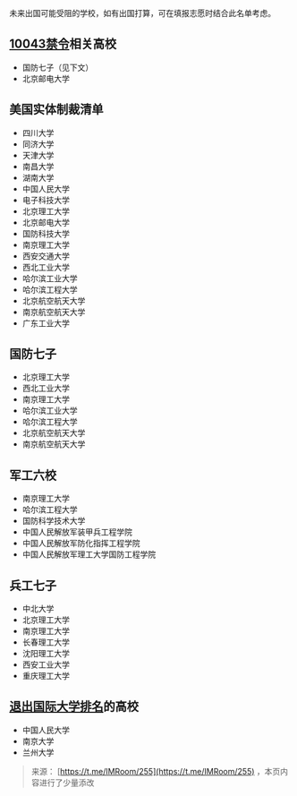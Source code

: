 未来出国可能受阻的学校，如有出国打算，可在填报志愿时结合此名单考虑。

## [10043禁令](https://10043.org/zh/)相关高校
* 国防七子（见下文）
* 北京邮电大学

## 美国实体制裁清单
* 四川大学
* 同济大学
* 天津大学
* 南昌大学
* 湖南大学
* 中国人民大学
* 电子科技大学
* 北京理工大学
* 北京邮电大学
* 国防科技大学
* 南京理工大学
* 西安交通大学
* 西北工业大学
* 哈尔滨工业大学
* 哈尔滨工程大学
* 北京航空航天大学
* 南京航空航天大学
* 广东工业大学

## 国防七子
* 北京理工大学
* 西北工业大学
* 南京理工大学
* 哈尔滨工业大学
* 哈尔滨工程大学
* 北京航空航天大学
* 南京航空航天大学

## 军工六校
* 南京理工大学
* 哈尔滨工程大学
* 国防科学技术大学
* 中国人民解放军装甲兵工程学院
* 中国人民解放军防化指挥工程学院
* 中国人民解放军理工大学国防工程学院

## 兵工七子
* 中北大学
* 北京理工大学
* 南京理工大学
* 长春理工大学
* 沈阳理工大学
* 西安工业大学
* 重庆理工大学

## [退出国际大学排名](https://news.cnr.cn/dj/20220509/t20220509_525820397.shtml)的高校
* 中国人民大学
* 南京大学
* 兰州大学

> 来源： [https://t.me/IMRoom/255](https://t.me/IMRoom/255) ，本页内容进行了少量添改
